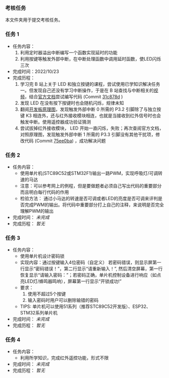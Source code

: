 ### 考核任务  
本文件夹用于提交考核任务。  

### 任务 1  
- 任务内容：
  1. 利用定时器溢出中断编写一个函数实现延时的功能  
  2. 利用按键等触发外部中断，在中断处理函数中调用延时函数，使LED闪烁三次  
- 完成时间：2022/10/23  
- 完成历程：  
  1. 学习完 B 站上关于 LED 和独立按键的课程，尝试使用已学知识解决任务一。但发现自己还没有学习中断操作，于是在 B 站查找与中断相关的[视频](https://b23.tv/BV1hL4y1q7co "BV1hL4y1q7co - 外部中断0和外部中断1，STC89C51RC，单片机学习笔记21 - bilibili")，结合[官方文档](https://github.com/Leo204-LKY/Code-Learning/blob/main/51%20MCU/Bilibili%20Courses/00-1-STC89Cxx%E4%B8%AD%E6%96%87%E5%8F%82%E8%80%83%E6%89%8B%E5%86%8C.pdf "Leo204-LKY/Code-Learning/51 MCU/Bilibili Courses/00-1-STC89Cxx中文参考手册.pdf - GitHub")尝试编写代码 (Commit [31c878d](https://github.com/Leo204-LKY/LiKeyu_RecruitTask/commit/31c878d201330529e6f67f875d1c8af32c016606) )  
  2. 发现 LED 在没有按下按键时也会随机闪烁，规律未知  
  3. 翻阅[开发板原理图](https://github.com/Leo204-LKY/Code-Learning/blob/main/51%20MCU/Bilibili%20Courses/00-2-%E6%99%AE%E4%B8%AD-2%26%E6%99%AE%E4%B8%AD-3%26%E6%99%AE%E4%B8%AD-4%E5%BC%80%E5%8F%91%E6%9D%BF%E5%8E%9F%E7%90%86%E5%9B%BE.pdf "Leo204-LKY/Code-Learning/51 MCU/Bilibili Courses/00-2-普中-2&普中-3&普中-4开发板原理图.pdf - GitHub")，发现触发外部中断 0 所需的 P3.2 引脚除了与独立按键 K3 相连外，还与红外接收模块相连，也就是当接收到红外信号时也会触发中断。使用遥控器成功验证猜测  
  4. 尝试拔掉红外接收模块， LED 开始一直闪烁，失败；再次查阅官方文档，对照原理图，发现触发外部中断 1 所需的 P3.3 引脚没有其他干扰项，修改代码 (Commit [75ee0ba](https://github.com/Leo204-LKY/LiKeyu_RecruitTask/commit/75ee0ba9003d9627912e51a5ea6d9224fd852fae)) ，成功解决问题  

### 任务 2  
- 任务内容：  
  - 使用单片机(STC89C52或STM32F1)输出一路PWM，实现呼吸灯/可调转速的马达  
  - 注意：可以参考网上的例程，但是要做题者必须自己写出代码的重要部分而且明白每行代码的作用  
  - 检验方法： 通过小马达的转速是否可调或者LED的亮度是否可调来评判是否完成PWM的输出。将代码中重要部分打上自己的注释，来说明是否完全理解PWM的输出  
- 完成时间： _未完成_  
- 完成历程： _暂无_  

### 任务 3  
- 任务内容：  
  - 使用单片机设计密码锁
  - 实现内容：通过按键输入4位密码（自定义） 若密码错误，则显示屏第一行显示“密码错误！”，第二行显示“请重新输入！”, 然后清空屏幕，第一行恢复显示“请输入密码：”；若密码正确，单片机控制设备进行响应（如点亮LED灯/蜂鸣器鸣响），屏幕第一行显示“开锁成功!”
  - 要求：
    1. 使用不超过5个按键
    2. 输入密码时用户可以删除输错的密码
  - TIPS: 单片机可以使用51系列（推荐STC89C52开发版）、ESP32、STM32系列单片机
- 完成时间： _未完成_  
- 完成历程： _暂无_  

### 任务 4  
- 任务内容：  
  - 利用所学知识，完成红外遥控功能，形式不限
- 完成时间： _未完成_  
- 完成历程： _暂无_  